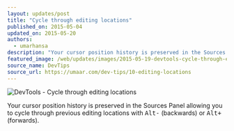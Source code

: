 ```yaml
---
layout: updates/post
title: "Cycle through editing locations"
published_on: 2015-05-04
updated_on: 2015-05-20
authors:
  - umarhansa
description: "Your cursor position history is preserved in the Sources Panel, allowing you to cycle through previous editing locations with <kbd class='kbd'>Alt-</kbd> (backwards) or <kbd class='kbd'>Alt+</kbd> (forwards).\uFEFF"
featured_image: /web/updates/images/2015-05-19-devtools-cycle-through-editing-locations/editing-locations.gif
source_name: DevTips
source_url: https://umaar.com/dev-tips/10-editing-locations
---
```

<img src="/web/updates/images/2015-05-19-devtools-cycle-through-editing-locations/editing-locations.gif" alt="DevTools - Cycle through editing locations">

Your cursor position history is preserved in the Sources Panel allowing you to cycle through previous editing locations with <kbd class="kbd">Alt-</kbd> (backwards) or <kbd class="kbd">Alt+</kbd> (forwards).﻿
